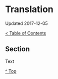 <head>
</head>

# Translation

Updated 2017-12-05

[< Table of Contents][0]

## Section

Text

[^ Top][99]

[0]: ../README.md
[99]: README.md

